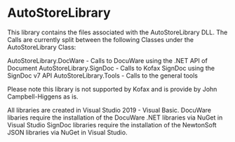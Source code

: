 # AutoStoreLibrary

This library contains the files associated with the AutoStoreLibrary DLL.  The Calls are currently split between the following Classes under the AutoStoreLibrary Class:

AutoStoreLibrary.DocWare - Calls to DocuWare using the .NET API of Document
AutoStoreLibrary.SignDoc - Calls to Kofax SignDoc using the SignDoc v7 API
AutoStoreLibrary.Tools - Calls to the general tools

Please note this library is not supported by Kofax and is provide by John Campbell-Higgens as is.

All libraries are created in Visual Studio 2019 - Visual Basic.
DocuWare libaries require the installation of the DocuWare .NET libraries via NuGet in Visual Studio
SignDoc libraries require the installation of the NewtonSoft JSON libraries via NuGet in Visual Studio.
